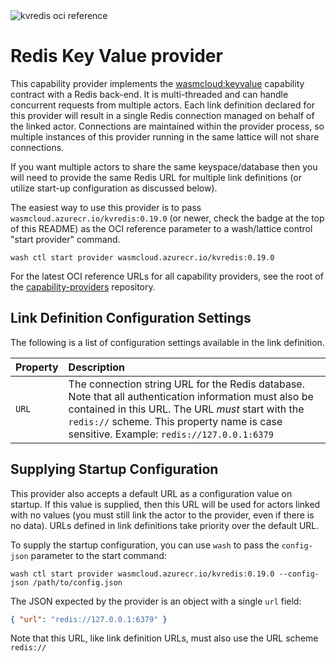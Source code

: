 <img alt='kvredis oci reference' src='https://img.shields.io/endpoint?url=https%3A%2F%2Fdamp-firefly-3711.cosmonic.app%2Fkvredis' />

# Redis Key Value provider

This capability provider implements the [wasmcloud:keyvalue](https://github.com/wasmCloud/interfaces/tree/main/keyvalue) capability contract with a Redis back-end. It is multi-threaded and can handle concurrent requests from multiple actors. Each link definition declared for this provider will result in a single Redis connection managed on behalf of the linked actor. Connections are maintained within the provider process, so multiple instances of this provider running in the same lattice will not share connections.

If you want multiple actors to share the same keyspace/database then you will need to provide the same Redis URL for multiple link definitions (or utilize start-up configuration as discussed below).

The easiest way to use this provider is to pass `wasmcloud.azurecr.io/kvredis:0.19.0` (or newer, check the badge at the top of this README) as the OCI reference parameter to a wash/lattice control "start provider" command. 

```
wash ctl start provider wasmcloud.azurecr.io/kvredis:0.19.0
```

For the latest OCI reference URLs for all capability providers, see the root of the [capability-providers](https://github.com/wasmCloud/capability-providers) repository.

## Link Definition Configuration Settings

The following is a list of configuration settings available in the link definition.

| Property | Description                                                                                                                   |
| :------- | :---------------------------------------------------------------------------------------------------------------------------- |
| `URL`    | The connection string URL for the Redis database. Note that all authentication information must also be contained in this URL. The URL _must_ start with the `redis://` scheme. This property name is case sensitive. Example: `redis://127.0.0.1:6379` |

## Supplying Startup Configuration

This provider also accepts a default URL as a configuration value on startup. If this value is supplied, then this URL will be used for actors linked with no values (you must still link the actor to the provider, even if there is no data). URLs defined in link definitions take priority over the default URL.

To supply the startup configuration, you can use `wash` to pass the `config-json` parameter to the start command:
```
wash ctl start provider wasmcloud.azurecr.io/kvredis:0.19.0 --config-json /path/to/config.json
```

The JSON expected by the provider is an object with a single `url` field: 
```json
{ "url": "redis://127.0.0.1:6379" }
```

Note that this URL, like link definition URLs, must also use the URL scheme `redis://`


